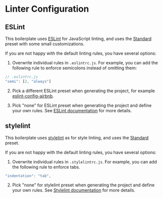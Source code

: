 # Linter Configuration

## ESLint
This boilerplate uses [ESLint](https://eslint.org/) for JavaScript linting, and uses the [Standard](https://github.com/feross/standard/blob/master/RULES.md) preset with some small customizations.

If you are not happy with the default linting rules, you have several options:

1. Overwrite individual rules in `.eslintrc.js`. For example, you can add the following rule to enforce semicolons instead of omitting them:

  ``` js
  // .eslintrc.js
  "semi": [2, "always"]
  ```

2. Pick a different ESLint preset when generating the project, for example [eslint-config-airbnb](https://github.com/airbnb/javascript/tree/master/packages/eslint-config-airbnb).

3. Pick "none" for ESLint preset when generating the project and define your own rules. See [ESLint documentation](https://eslint.org/docs/rules/) for more details.

## stylelint
This boilerplate uses [stylelint](https://stylelint.io/) as for style linting, and uses the [Standard](https://github.com/stylelint/stylelint-config-standard) preset.

If you are not happy with the default linting rules, you have several options:

1. Overwrite individual rules in `.stylelintrc.js`. For example, you can add the following rule to enforce tabs.

  ``` js
  "indentation": "tab",
  ```

2. Pick "none" for stylelint preset when generating the project and define your own rules. See [Stylelint documentation](http://stylelint.io/user-guide/rules/) for more details.
